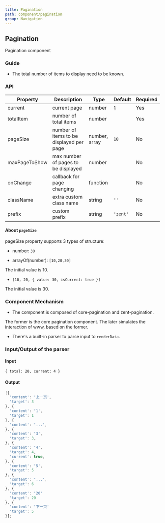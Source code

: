 ```yaml
---
title: Pagination
path: component/pagination
group: Navigation
---
```


## Pagination

Pagination component

### Guide

- The total number of items to display need to be known.

### API

| Property            | Description      | Type            | Default      | Required |
| ---------------| --------- | -------------- | ---------- | ------- |
| current       | current page    | number        | `1`      | Yes    |
| totalItem     | number of total items     | number        |          | Yes    |
| pageSize      | number of items to be displayed per page    | number, array | `10`     | No    |
| maxPageToShow | max number of pages to be displayed | number        |          | No    |
| onChange      | callback for page changing    | function      |          | No    |
| className     | extra custom class name | string        | `''`     | No    |
| prefix        | custom prefix   | string        | `'zent'` | No   |

#### About `pageSize`

pageSize property supports 3 types of structure:

- number: `30`

- arrayOf(number): `[10,20,30]`

The initial value is 10.

- `[10, 20, { value: 30, isCurrent: true }]`

The initial value is 30.

### Component Mechanism

- The component is composed of core-pagination and zent-pagination.

The former is the core pagination component. The later simulates the interaction of www, based on the former.

- There's a built-in parser to parse input to `renderData`.

### Input/Output of the parser

#### Input

```
{ total: 20, current: 4 }
```

#### Output

```javascript
[{
  'content': '上一页',
  'target': 3
}, {
  'content': '1',
  'target': 1
}, {
  'content': '...',
}, {
  'content': '3',
  'target': 3,
}, {
  'content': '4',
  'target': 4,
  'current': true,
}, {
  'content': '5',
  'target': 5
}, {
  'content': '...',
  'target': 6
}, {
  'content': '20'
  'target': 20
}, {
  'content': '下一页'
  'target': 5
}];
```

<style>
.zent-pager-control-group {
	display: flex;
	
	.zent-pager-input {
		margin-left: 10px;
		width: 200px;
	}
}

</style>
